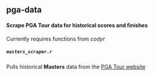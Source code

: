 ## pga-data
#### Scrape PGA Tour data for historical scores and finishes
Currently requires functions from _codyr_ 

##### `masters_scraper.r` 
Pulls historical **Masters** data from the [PGA Tour website](www.pgatour.com)